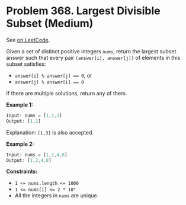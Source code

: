 Problem 368. Largest Divisible Subset (Medium)
==============================================

See [on LeetCode](https://leetcode.com/problems/largest-divisible-subset/).

Given a set of distinct positive integers `nums`, return the largest subset answer such that every pair `(answer[i], answer[j])` of elements in this subset satisfies:

* `answer[i] % answer[j] == 0`, or
* `answer[j] % answer[i] == 0`

If there are multiple solutions, return any of them.

**Example 1:**

```Rust
Input: nums = [1,2,3]
Output: [1,2]
```

Explanation: `[1,3]` is also accepted.

**Example 2:**

```Rust
Input: nums = [1,2,4,8]
Output: [1,2,4,8]
```

**Constraints:**

* `1 <= nums.length <= 1000`
* `1 <= nums[i] <= 2 * 10⁹`
* All the integers in `nums` are unique.
